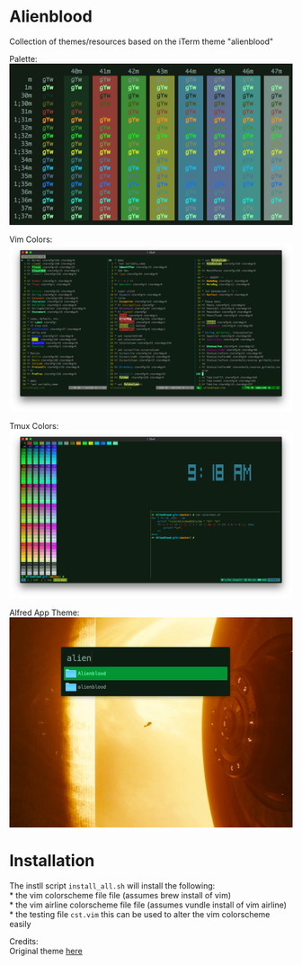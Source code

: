 # Alienblood
Collection of themes/resources based on the iTerm theme "alienblood"

Palette:  
![alt text](https://github.com/thetomcraig/Alienblood/blob/master/screenshots/alien_blood.png "Palette")  

Vim Colors:  
![alt text](https://github.com/thetomcraig/Alienblood/blob/master/screenshots/vim_colors.png "Vim")  

Tmux Colors:  
![alt text](https://github.com/thetomcraig/Alienblood/blob/master/screenshots/tmux.png "Alien Blood")  

Alfred App Theme:  
![alt text](https://github.com/thetomcraig/Alienblood/blob/master/screenshots/alfred.png "Alien Blood")  

Installation
===  
The instll script `install_all.sh` will install the following:  
    * the vim colorscheme file file (assumes brew install of vim)  
    * the vim airline colorscheme file file (assumes vundle install of vim airline)  
    * the testing file `cst.vim` this can be used to alter the vim colorscheme easily  


Credits:  
Original theme [here](https://github.com/mbadolato/iTerm2-Color-Schemes#alienblood)
